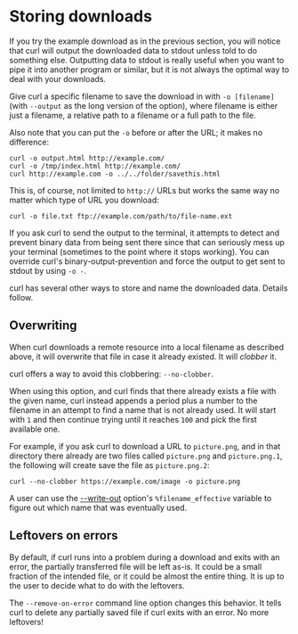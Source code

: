 # Storing downloads

If you try the example download as in the previous section, you will notice
that curl will output the downloaded data to stdout unless told to do
something else. Outputting data to stdout is really useful when you want to
pipe it into another program or similar, but it is not always the optimal way
to deal with your downloads.

Give curl a specific filename to save the download in with `-o [filename]`
(with `--output` as the long version of the option), where filename is either
just a filename, a relative path to a filename or a full path to the file.

Also note that you can put the `-o` before or after the URL; it makes no
difference:

    curl -o output.html http://example.com/
    curl -o /tmp/index.html http://example.com/
    curl http://example.com -o ../../folder/savethis.html

This is, of course, not limited to `http://` URLs but works the same way no
matter which type of URL you download:

    curl -o file.txt ftp://example.com/path/to/file-name.ext

If you ask curl to send the output to the terminal, it attempts to detect and
prevent binary data from being sent there since that can seriously mess up
your terminal (sometimes to the point where it stops working). You can
override curl's binary-output-prevention and force the output to get sent to
stdout by using `-o -`.

curl has several other ways to store and name the downloaded data. Details
follow.

## Overwriting

When curl downloads a remote resource into a local filename as described
above, it will overwrite that file in case it already existed. It will
*clobber* it.

curl offers a way to avoid this clobbering: `--no-clobber`.

When using this option, and curl finds that there already exists a file with
the given name, curl instead appends a period plus a number to the filename
in an attempt to find a name that is not already used. It will start with `1`
and then continue trying until it reaches `100` and pick the first available
one.

For example, if you ask curl to download a URL to `picture.png`, and in that
directory there already are two files called `picture.png` and
`picture.png.1`, the following will create save the file as `picture.png.2`:

    curl --no-clobber https://example.com/image -o picture.png

A user can use the [--write-out](../verbose/writeout.md) option's
`%filename_effective` variable to figure out which name that was eventually
used.

## Leftovers on errors

By default, if curl runs into a problem during a download and exits with an
error, the partially transferred file will be left as-is. It could be a small
fraction of the intended file, or it could be almost the entire thing. It is
up to the user to decide what to do with the leftovers.

The `--remove-on-error` command line option changes this behavior. It tells
curl to delete any partially saved file if curl exits with an error. No more
leftovers!
